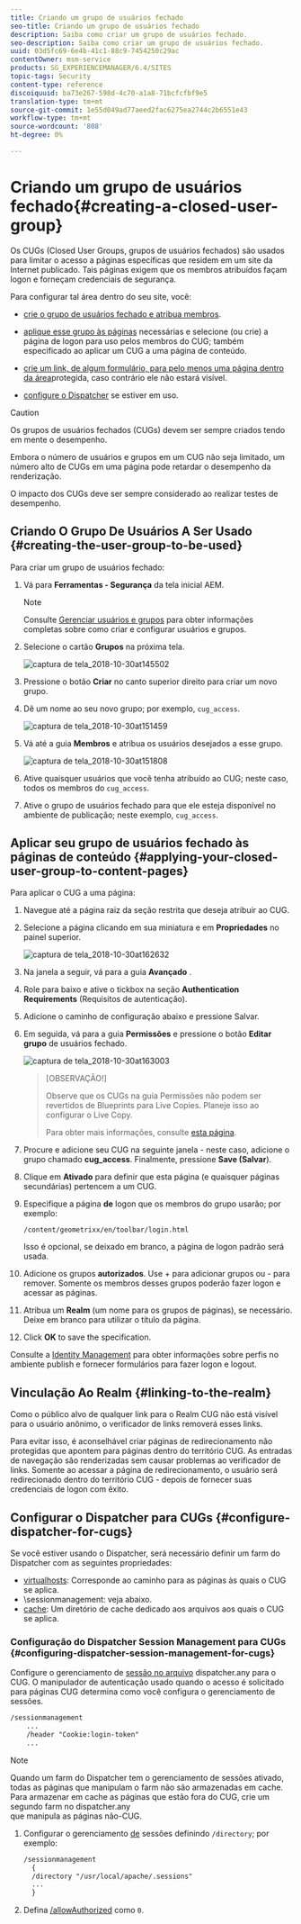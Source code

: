 ```yaml
---
title: Criando um grupo de usuários fechado
seo-title: Criando um grupo de usuários fechado
description: Saiba como criar um grupo de usuários fechado.
seo-description: Saiba como criar um grupo de usuários fechado.
uuid: 03d5fc69-6e4b-41c1-88c9-7454250c29ac
contentOwner: msm-service
products: SG_EXPERIENCEMANAGER/6.4/SITES
topic-tags: Security
content-type: reference
discoiquuid: ba73e267-598d-4c70-a1a8-71bcfcfbf9e5
translation-type: tm+mt
source-git-commit: 1e55d049ad77aeed2fac6275ea2744c2b6551e43
workflow-type: tm+mt
source-wordcount: '808'
ht-degree: 0%

---
```



# Criando um grupo de usuários fechado{#creating-a-closed-user-group}

Os CUGs (Closed User Groups, grupos de usuários fechados) são usados para limitar o acesso a páginas específicas que residem em um site da Internet publicado. Tais páginas exigem que os membros atribuídos façam logon e forneçam credenciais de segurança.

Para configurar tal área dentro do seu site, você:

* [crie o grupo de usuários fechado e atribua membros](#creating-the-user-group-to-be-used).

* [aplique esse grupo às páginas](#applying-your-closed-user-group-to-content-pages) necessárias e selecione (ou crie) a página de logon para uso pelos membros do CUG; também especificado ao aplicar um CUG a uma página de conteúdo.

* [crie um link, de algum formulário, para pelo menos uma página dentro da área](#linking-to-the-realm)protegida, caso contrário ele não estará visível.
* [configure o Dispatcher](#configure-dispatcher-for-cugs) se estiver em uso.

>[!CAUTION]
>
>Os grupos de usuários fechados (CUGs) devem ser sempre criados tendo em mente o desempenho.
>
>Embora o número de usuários e grupos em um CUG não seja limitado, um número alto de CUGs em uma página pode retardar o desempenho da renderização.
>
>O impacto dos CUGs deve ser sempre considerado ao realizar testes de desempenho.

## Criando O Grupo De Usuários A Ser Usado {#creating-the-user-group-to-be-used}

Para criar um grupo de usuários fechado:

1. Vá para **Ferramentas - Segurança** da tela inicial AEM.

   >[!NOTE]
   >
   >Consulte [Gerenciar usuários e grupos](/help/sites-administering/security.md#managing-users-and-groups) para obter informações completas sobre como criar e configurar usuários e grupos.

1. Selecione o cartão **Grupos** na próxima tela.

   ![captura de tela_2018-10-30at145502](assets/screenshot_2018-10-30at145502.png)

1. Pressione o botão **Criar** no canto superior direito para criar um novo grupo.
1. Dê um nome ao seu novo grupo; por exemplo, `cug_access`.

   ![captura de tela_2018-10-30at151459](assets/screenshot_2018-10-30at151459.png)

1. Vá até a guia **Membros** e atribua os usuários desejados a esse grupo.

   ![captura de tela_2018-10-30at151808](assets/screenshot_2018-10-30at151808.png)

1. Ative quaisquer usuários que você tenha atribuído ao CUG; neste caso, todos os membros do `cug_access`.
1. Ative o grupo de usuários fechado para que ele esteja disponível no ambiente de publicação; neste exemplo, `cug_access`.

## Aplicar seu grupo de usuários fechado às páginas de conteúdo {#applying-your-closed-user-group-to-content-pages}

Para aplicar o CUG a uma página:

1. Navegue até a página raiz da seção restrita que deseja atribuir ao CUG.
1. Selecione a página clicando em sua miniatura e em **Propriedades** no painel superior.

   ![captura de tela_2018-10-30at162632](assets/screenshot_2018-10-30at162632.png)

1. Na janela a seguir, vá para a guia **Avançado** .
1. Role para baixo e ative o tickbox na seção **Authentication Requirements** (Requisitos de autenticação).

1. Adicione o caminho de configuração abaixo e pressione Salvar.
1. Em seguida, vá para a guia **Permissões** e pressione o botão **Editar grupo** de usuários fechado.

   ![captura de tela_2018-10-30at163003](assets/screenshot_2018-10-30at163003.png)

   >[OBSERVAÇÃO!]
   >
   > Observe que os CUGs na guia Permissões não podem ser revertidos de Blueprints para Live Copies. Planeje isso ao configurar o Live Copy.
   >
   > Para obter mais informações, consulte [esta página](closed-user-groups.md#aem-livecopy).

1. Procure e adicione seu CUG na seguinte janela - neste caso, adicione o grupo chamado **cug_access**. Finalmente, pressione **Save (Salvar**).
1. Clique em **Ativado** para definir que esta página (e quaisquer páginas secundárias) pertencem a um CUG.
1. Especifique a página **de** logon que os membros do grupo usarão; por exemplo:

   `/content/geometrixx/en/toolbar/login.html`

   Isso é opcional, se deixado em branco, a página de logon padrão será usada.

1. Adicione os grupos **autorizados**. Use + para adicionar grupos ou - para remover. Somente os membros desses grupos poderão fazer logon e acessar as páginas.
1. Atribua um **Realm** (um nome para os grupos de páginas), se necessário. Deixe em branco para utilizar o título da página.
1. Click **OK** to save the specification.

Consulte a [Identity Management](/help/sites-administering/identity-management.md) para obter informações sobre perfis no ambiente publish e fornecer formulários para fazer logon e logout.

## Vinculação Ao Realm {#linking-to-the-realm}

Como o público alvo de qualquer link para o Realm CUG não está visível para o usuário anônimo, o verificador de links removerá esses links.

Para evitar isso, é aconselhável criar páginas de redirecionamento não protegidas que apontem para páginas dentro do território CUG. As entradas de navegação são renderizadas sem causar problemas ao verificador de links. Somente ao acessar a página de redirecionamento, o usuário será redirecionado dentro do território CUG - depois de fornecer suas credenciais de logon com êxito.

## Configurar o Dispatcher para CUGs {#configure-dispatcher-for-cugs}

Se você estiver usando o Dispatcher, será necessário definir um farm do Dispatcher com as seguintes propriedades:

* [virtualhosts](https://helpx.adobe.com/experience-manager/dispatcher/using/dispatcher-configuration.html#identifying-virtual-hosts-virtualhosts): Corresponde ao caminho para as páginas às quais o CUG se aplica.
* \sessionmanagement: veja abaixo.
* [cache](https://helpx.adobe.com/experience-manager/dispatcher/using/dispatcher-configuration.html#configuring-the-dispatcher-cache-cache): Um diretório de cache dedicado aos arquivos aos quais o CUG se aplica.

### Configuração do Dispatcher Session Management para CUGs {#configuring-dispatcher-session-management-for-cugs}

Configure o gerenciamento de [sessão no arquivo](https://helpx.adobe.com/experience-manager/dispatcher/using/dispatcher-configuration.html#enabling-secure-sessions-sessionmanagement) dispatcher.any para o CUG. O manipulador de autenticação usado quando o acesso é solicitado para páginas CUG determina como você configura o gerenciamento de sessões.

```xml
/sessionmanagement
    ...
    /header "Cookie:login-token" 
    ...
```

>[!NOTE]
>
>Quando um farm do Dispatcher tem o gerenciamento de sessões ativado, todas as páginas que manipulam o farm não são armazenadas em cache. Para armazenar em cache as páginas que estão fora do CUG, crie um segundo farm no dispatcher.any\
>que manipula as páginas não-CUG.

1. Configurar o gerenciamento [de](https://helpx.adobe.com/experience-manager/dispatcher/using/dispatcher-configuration.html#enabling-secure-sessions-sessionmanagement) sessões definindo `/directory`; por exemplo:

   ```xml
   /sessionmanagement
     {
     /directory "/usr/local/apache/.sessions"
     ...
     }
   ```

1. Defina [/allowAuthorized](https://helpx.adobe.com/experience-manager/dispatcher/using/dispatcher-configuration.html#caching-when-authentication-is-used) como `0`.

